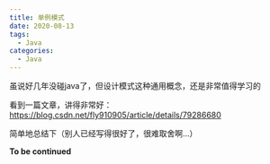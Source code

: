 ```yaml
---
title: 单例模式
date: 2020-08-13
tags:
  - Java
categories:
  - Java
---
```


虽说好几年没碰java了，但设计模式这种通用概念，还是非常值得学习的


看到一篇文章，讲得非常好： https://blog.csdn.net/fly910905/article/details/79286680


简单地总结下（别人已经写得很好了，很难取舍啊...）

**To be continued**